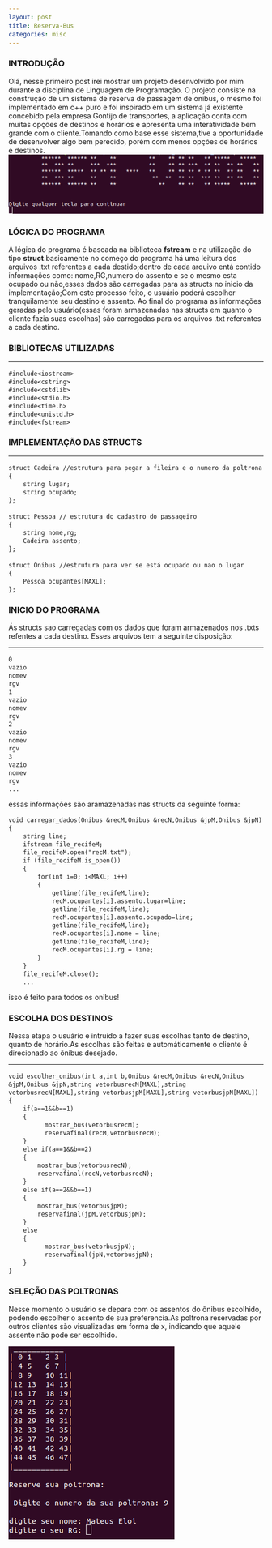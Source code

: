 ```yaml
---
layout: post
title: Reserva-Bus
categories: misc
---
```

### INTRODUÇÃO
Olá, nesse primeiro post irei mostrar um projeto desenvolvido por mim durante a disciplina de Linguagem de Programação.
O projeto consiste na construção de um sistema de reserva de passagem de onibus, o mesmo foi implementado em c++ puro e foi inspirado em um sistema já existente concebido pela empresa Gontijo de transportes, a aplicação conta com muitas opções de destinos e horários e
apresenta uma interatividade bem grande com o cliente.Tomando como base esse sistema,tive a oportunidade de desenvolver algo bem perecido, porém com menos opções de horários e destinos.
<span></span>
<img src="images/bemvindo.png">
### LÓGICA DO PROGRAMA
A lógica do programa é baseada na biblioteca **fstream** e na utilização do tipo **struct**.basicamente no começo do programa há uma leitura dos arquivos .txt referentes a cada destido;dentro de cada arquivo entá contido informaçôes como: nome,RG,numero do assento e se o mesmo esta ocupado ou não,esses dados são carregadas para as structs no inicio da implementação;Com este processo feito, o usuário poderá escolher tranquilamente seu destino e assento. Ao final do programa as informações geradas pelo usuário(essas foram armazenadas nas structs em quanto o cliente fazia suas escolhas) são carregadas para os arquivos .txt referentes a cada destino.
### BIBLIOTECAS UTILIZADAS
---
	#include<iostream>
	#include<cstring>
	#include<cstdlib>
	#include<stdio.h>
	#include<time.h>
	#include<unistd.h>
	#include<fstream>


### IMPLEMENTAÇÃO DAS STRUCTS
---

	struct Cadeira //estrutura para pegar a fileira e o numero da poltrona
	{
    	string lugar;
    	string ocupado;
	};

	struct Pessoa // estrutura do cadastro do passageiro
	{
    	string nome,rg;
    	Cadeira assento;
	};

	struct Onibus //estrutura para ver se está ocupado ou nao o lugar
	{
    	Pessoa ocupantes[MAXL];
	};


### INICIO DO PROGRAMA
Ás structs sao carregadas com os dados que foram armazenados nos .txts refentes a cada destino.
Esses arquivos tem a seguinte disposição:

---
	0
	vazio
	nomev
	rgv
	1
	vazio
	nomev
	rgv
	2
	vazio
	nomev
	rgv
	3
	vazio
	nomev
	rgv
	...

essas informações são aramazenadas nas structs da seguinte forma:

	void carregar_dados(Onibus &recM,Onibus &recN,Onibus &jpM,Onibus &jpN)
	{
		string line;
	    ifstream file_recifeM;
	    file_recifeM.open("recM.txt");
	    if (file_recifeM.is_open())
	    {
	        for(int i=0; i<MAXL; i++)
	        {
	            getline(file_recifeM,line);
	            recM.ocupantes[i].assento.lugar=line;
	            getline(file_recifeM,line);
	            recM.ocupantes[i].assento.ocupado=line;
	            getline(file_recifeM,line);
	            recM.ocupantes[i].nome = line;
	            getline(file_recifeM,line);
	            recM.ocupantes[i].rg = line;
	        }
	    }
	    file_recifeM.close(); 
	    ...

isso é feito para todos os onibus!

### ESCOLHA DOS DESTINOS 
Nessa etapa o usuário e intruido a fazer suas escolhas tanto de destino, quanto de horário.As escolhas são feitas e automáticamente o cliente é direcionado ao ônibus desejado.

---
	void escolher_onibus(int a,int b,Onibus &recM,Onibus &recN,Onibus &jpM,Onibus &jpN,string vetorbusrecM[MAXL],string vetorbusrecN[MAXL],string vetorbusjpM[MAXL],string vetorbusjpN[MAXL])
	{
	    if(a==1&&b==1)
	    {
	          mostrar_bus(vetorbusrecM);
	          reservafinal(recM,vetorbusrecM);
	    }
	    else if(a==1&&b==2)
	    {
	        mostrar_bus(vetorbusrecN);
	        reservafinal(recN,vetorbusrecN);
	    }
	    else if(a==2&&b==1)
	    {
	        mostrar_bus(vetorbusjpM);
	        reservafinal(jpM,vetorbusjpM);
	    }
	    else
	    {
	          mostrar_bus(vetorbusjpN);
	          reservafinal(jpN,vetorbusjpN);
	    }
	}


### SELEÇÃO DAS POLTRONAS

Nesse momento o usuário se depara com os assentos do ônibus escolhido, podendo escolher o assento de sua preferencia.As poltrona reservadas por outros clientes são visualizadas em forma de x, indicando que aquele assente não pode ser escolhido.

<span></span>
<img src="images/onibus.png">










